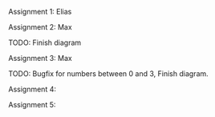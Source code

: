 Assignment 1: Elias

Assignment 2: Max

TODO: Finish diagram

Assignment 3: Max

TODO: Bugfix for numbers between 0 and 3, Finish diagram.

Assignment 4:

Assignment 5:
